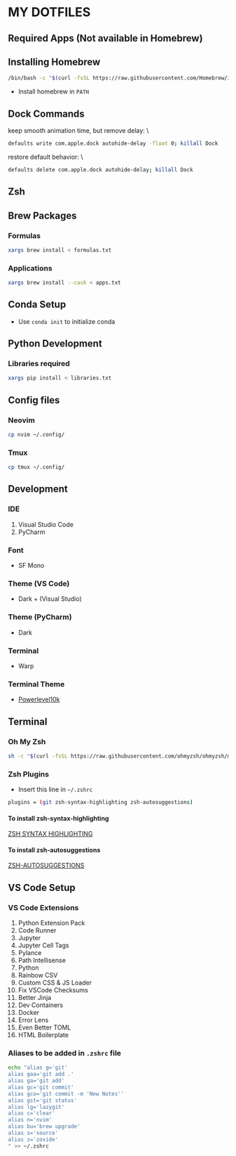 # MY DOTFILES

## Required Apps (Not available in Homebrew)

## Installing Homebrew

```bash
/bin/bash -c "$(curl -fsSL https://raw.githubusercontent.com/Homebrew/install/HEAD/install.sh)"
```

- Install homebrew in `PATH`

## Dock Commands

keep smooth animation time, but remove delay: \

```bash
defaults write com.apple.dock autohide-delay -float 0; killall Dock
```

restore default behavior: \

```bash
defaults delete com.apple.dock autohide-delay; killall Dock
```

## Zsh

## Brew Packages

### Formulas

```zsh
xargs brew install < formulas.txt
```

### Applications

```zsh
xargs brew install --cask < apps.txt
```

## Conda Setup

- Use `conda init` to initialize conda

## Python Development

### Libraries required

```zsh
xargs pip install < libraries.txt
```

## Config files

### Neovim

```zsh
cp nvim ~/.config/
```

### Tmux

```zsh
cp tmux ~/.config/
```

## Development

### IDE

1. Visual Studio Code
2. PyCharm

### Font

- SF Mono

### Theme (VS Code)

- Dark + (Visual Studio)

### Theme (PyCharm)

- Dark

### Terminal

- Warp

### Terminal Theme

- [Powerlevel10k](https://github.com/romkatv/powerlevel10k)

## Terminal

### Oh My Zsh

```zsh
sh -c "$(curl -fsSL https://raw.githubusercontent.com/ohmyzsh/ohmyzsh/master/tools/install.sh)"
```

### Zsh Plugins

- Insert this line in `~/.zshrc`

```bash
plugins = (git zsh-syntax-highlighting zsh-autosuggestions)
```

#### To install zsh-syntax-highlighting

[ZSH SYNTAX HIGHLIGHTING](https://github.com/zsh-users/zsh-syntax-highlighting/blob/master/INSTALL.md)

#### To install zsh-autosuggestions

[ZSH-AUTOSUGGESTIONS](https://github.com/zsh-users/zsh-autosuggestions/blob/master/INSTALL.md)

## VS Code Setup

### VS Code Extensions

1. Python Extension Pack
2. Code Runner
3. Jupyter
4. Jupyter Cell Tags
5. Pylance
6. Path Intellisense
7. Python
8. Rainbow CSV
9. Custom CSS & JS Loader
10. Fix VSCode Checksums
11. Better Jinja
12. Dev Containers
13. Docker
14. Error Lens
15. Even Better TOML
16. HTML Boilerplate

### Aliases to be added in `.zshrc` file

```zsh
echo "alias g='git'
alias gaa='git add .'
alias ga='git add'
alias gc='git commit'
alias gco='git commit -m 'New Notes''
alias gst='git status'
alias lg='lazygit'
alias c='clear'
alias n='nvim'
alias bu='brew upgrade'
alias s='source'
alias z='zoxide'
" >> ~/.zshrc
```

